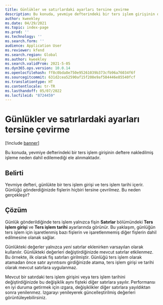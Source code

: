 ```yaml
---
title: Günlükler ve satırlardaki ayarları tersine çevirme
description: Bu konuda, yevmiye defterindeki bir ters işlem girişinin deftere nakledilmiş işleme neden dahil edilemediği ele alınmaktadır.
author: kweekley
ms.date: 04/29/2021
ms.topic: index-page
ms.prod: ''
ms.technology: ''
ms.search.form: ''
audience: Application User
ms.reviewer: kfend
ms.search.region: Global
ms.author: kweekley
ms.search.validFrom: 2021-5-05
ms.dyn365.ops.version: 10.0.14
ms.openlocfilehash: ff8c0bda8e750e95261039b373cfb96a76034f6f
ms.sourcegitcommit: 631d2cea52590af15f208e9af584446e85540fcf
ms.translationtype: HT
ms.contentlocale: tr-TR
ms.lasthandoff: 05/07/2022
ms.locfileid: "8724459"
---
```

# <a name="reverse-settings-on-journals-and-lines"></a>Günlükler ve satırlardaki ayarları tersine çevirme

[!include [banner](../includes/banner.md)]

Bu konuda, yevmiye defterindeki bir ters işlem girişinin deftere nakledilmiş işleme neden dahil edilemediği ele alınmaktadır.  

## <a name="symptom"></a>Belirti

Yevmiye defteri, günlükte bir ters işlem girişi ve ters işlem tarihi içerir. Günlüğü gönderdiğinizde fişlerin hiçbiri tersine çevrilmez. Bu neden gerçekleşir?

## <a name="resolution"></a>Çözüm

Günlük gönderildiğinde ters işlem yalnızca fişin **Satırlar** bölümündeki **Ters işlem girişi** ve **Ters işlem tarihi** ayarlarında görünür. Bu yaklaşım, günlüğün ters işlem için işaretlenmiş bazı fişlerin ve işaretlenmemiş diğer fişlerin dahil edilmesine olanak sağlar.

Günlükteki değerler yalnızca *yeni* satırlar eklenirken varsayılan olarak kullanılır. Günlükteki değerleri değiştirdiğinizde mevcut satırlar etkilenmez. Bu örnekte, ilk olarak fiş satırları girilmiştir. Günlüğü ters işlem olarak atamadan önce satır ayrıntısını girdiğinizde atama, ters işlem girişi ve tarihi olarak mevcut satırlara uygulanmaz.

Mevcut bir satırdaki ters işlem girişini veya ters işlem tarihini değiştirdiğinizde bu değişiklik aynı fişteki diğer satırlara yayılır. Performansı en iyi duruma getirmek için ızgara, değişiklikler diğer satırlara yayıldıktan sonra yenilenmez. Izgarayı yenileyerek güncelleştirilmiş değerleri görüntüleyebilirsiniz.


